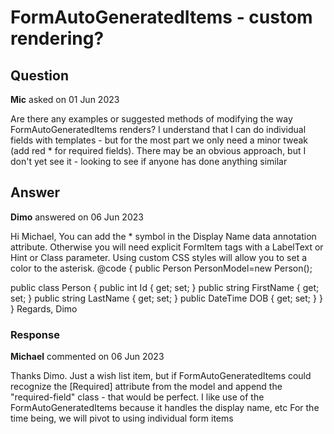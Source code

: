 # FormAutoGeneratedItems - custom rendering?

## Question

**Mic** asked on 01 Jun 2023

Are there any examples or suggested methods of modifying the way FormAutoGeneratedItems renders? I understand that I can do individual fields with templates - but for the most part we only need a minor tweak (add red * for required fields). There may be an obvious approach, but I don't yet see it - looking to see if anyone has done anything similar

## Answer

**Dimo** answered on 06 Jun 2023

Hi Michael, You can add the * symbol in the Display Name data annotation attribute. Otherwise you will need explicit FormItem tags with a LabelText or Hint or Class parameter. Using custom CSS styles will allow you to set a color to the asterisk. <TelerikForm Model="@PersonModel"> <FormItems> <FormItem Field="@nameof(Person.FirstName)" LabelText="First Name" Class="required-field"> </FormItem> <FormItem Field="@nameof(Person.LastName)" LabelText="Last Name" Class="required-field"> </FormItem> <FormItem Field="@nameof(Person.DOB)" LabelText="Date of Birth" Hint="Not required..."> </FormItem> </FormItems> </TelerikForm> <style>.required-field.k-form-label::after { content: "*"; color: red; padding-left: . 4em;
} </style> @code {
public Person PersonModel=new Person();

public class Person {
public int Id { get; set; }
public string FirstName { get; set; }
public string LastName { get; set; }
public DateTime DOB { get; set; }
}
} Regards, Dimo

### Response

**Michael** commented on 06 Jun 2023

Thanks Dimo. Just a wish list item, but if FormAutoGeneratedItems could recognize the [Required] attribute from the model and append the "required-field" class - that would be perfect. I like use of the FormAutoGeneratedItems because it handles the display name, etc For the time being, we will pivot to using individual form items
